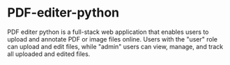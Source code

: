 # PDF-editer-python
PDF editer python is a full-stack web application that enables users to upload and annotate PDF or image files online. Users with the "user" role can upload and edit files, while "admin" users can view, manage, and track all uploaded and edited files.
